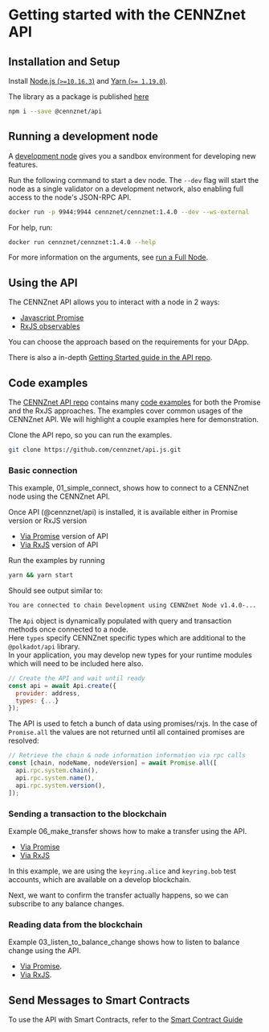# Getting started with the CENNZnet API

## Installation and Setup

Install [Node.js (`>=10.16.3`)](https://nodejs.org/en/) and [Yarn (`>= 1.19.0`)](https://yarnpkg.com/).

The library as a package is published [here](https://www.npmjs.com/package/@cennznet/api)
```bash
npm i --save @cennznet/api
```

## Running a development node

A [development node](Network-participating/Node-operating/Types-of-nodes?id=development-chainnodes) gives you a sandbox environment for developing new features.

Run the following command to start a dev node. 
The `--dev` flag will start the node as a single validator on a development network, also enabling full access to the node's JSON-RPC API.

```bash
docker run -p 9944:9944 cennznet/cennznet:1.4.0 --dev --ws-external
```

For help, run:
```bash
docker run cennznet/cennznet:1.4.0 --help
```
For more information on the arguments, see [run a Full Node](Network-participating/Node-operating/Running-a-Full-Node). 

## Using the API
The CENNZnet API allows you to interact with a node in 2 ways:
* [Javascript Promise](https://developer.mozilla.org/en-US/docs/Web/JavaScript/Reference/Global_Objects/Promise)
* [RxJS observables](https://rxjs-dev.firebaseapp.com/guide/overview)

You can choose the approach based on the requirements for your DApp.

There is also a in-depth [Getting Started guide in the API repo](https://github.com/cennznet/api.js/blob/develop/docs/GET_STARTED.md).

## Code examples
The [CENNZnet API repo](https://github.com/cennznet/api.js) contains many [code examples](https://github.com/cennznet/api.js/tree/develop/docs/examples) for both the Promise and the RxJS approaches. The examples cover common usages of the CENNZnet API. We will highlight a couple examples here for demonstration.

Clone the API repo, so you can run the examples.
```bash
git clone https://github.com/cennznet/api.js.git
```


### Basic connection
This example, 01_simple_connect, shows how to connect to a CENNZnet node using the CENNZnet API.

Once API (@cennznet/api) is installed, it is available either in Promise version or RxJS version  
* [Via Promise](https://github.com/cennznet/api.js/blob/develop/docs/examples/promise/01_simple_connect/index.js) version of API
* [Via RxJS](https://github.com/cennznet/api.js/blob/develop/docs/examples/rx/01_simple_connect/index.js) version of API

Run the examples by running
```bash
yarn && yarn start
```

Should see output similar to:
```bash
You are connected to chain Development using CENNZnet Node v1.4.0-...
```

The `Api` object is dynamically populated with query and transaction methods once connected to a node.  
Here `types` specify CENNZnet specific types which are additional to the `@polkadot/api` library.  
In your application, you may develop new types for your runtime modules which will need to be included here also.  
```js
// Create the API and wait until ready
const api = await Api.create({
  provider: address,
  types: {...}
});
```

The API is used to fetch a bunch of data using promises/rxjs. In the case of `Promise.all` the values are not returned until all contained promises are resolved:
```js
// Retrieve the chain & node information information via rpc calls
const [chain, nodeName, nodeVersion] = await Promise.all([
  api.rpc.system.chain(),
  api.rpc.system.name(),
  api.rpc.system.version(),
]);
```

### Sending a transaction to the blockchain
Example 06_make_transfer shows how to make a transfer using the API.

* [Via Promise](https://github.com/cennznet/api.js/blob/develop/docs/examples/promise/06_make_transfer/index.js)
* [Via RxJS](https://github.com/cennznet/api.js/blob/develop/docs/examples/rx/06_make_transfer/index.js)

In this example, we are using the `keyring.alice` and `keyring.bob` test accounts, which are available on a develop blockchain. 

Next, we want to confirm the transfer actually happens, so we can subscribe to any balance changes.

### Reading data from the blockchain
Example 03_listen_to_balance_change shows how to listen to balance change using the API.

* [Via Promise](https://github.com/cennznet/api.js/blob/develop/docs/examples/promise/03_listen_to_balance_change/index.js).
* [Via RxJS](https://github.com/cennznet/api.js/blob/develop/docs/examples/rx/03_listen_to_balance_change/index.js).


## Send Messages to Smart Contracts
To use the API with Smart Contracts, refer to the [Smart Contract Guide](Dapp-development/Guides/Using-Smart-Contracts-on-CENNZnet)
